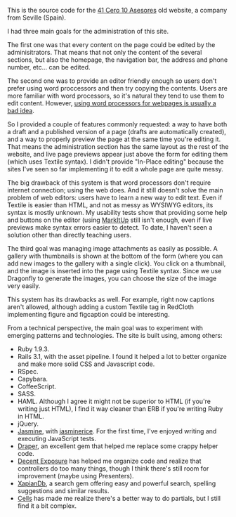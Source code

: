 This is the source code for the [41 Cero 10 Asesores](http://41cero10.org) old website, a company from Seville (Spain).

I had three main goals for the administration of this site.

The first one was that every content on the page could be edited by the adminisitrators. That means that not only the content of the several sections, but also the homepage, the navigation bar, the address and phone number, etc... can be edited.

The second one was to provide an editor friendly enough so users don't prefer using word proccessors and then try copying the contents. Users are more familiar with word processors, so it's natural they tend to use them to edit content. However, [using word processors for webpages is usually a bad idea](http://redcloth.org/articles/wysi-dangerous-why-wysiwyg-editors-are-bad-for-your-website/).

So I provided a couple of features commonly requested: a way to have both a draft and a published version of a page (drafts are automatically created), and a way to properly preview the page at the same time you're editing it. That means the administration section has the same layout as the rest of the website, and live page previews appear just above the form for editing them (which uses Textile syntax). I didn't provide "In-Place editing" because the sites I've seen so far implementing it to edit a whole page are quite messy.

The big drawback of this system is that word processors don't require internet connection; using the web does. And it still doesn't solve the main problem of web editors: users have to learn a new way to edit text. Even if Textile is easier than HTML, and not as messy as WYSIWYG editors, its syntax is mostly unknown. My usability tests show that providing some help and buttons on the editor (using [MarkItUp](http://markitup.jaysalvat.com) still isn't enough, even if live previews make syntax errors easier to detect. To date, I haven't seen a solution other than directly teaching users.

The third goal was managing image attachments as easily as possible. A gallery with thumbnails is shown at the bottom of the form (where you can add new images to the gallery with a single click). You click on a thumbnail, and the image is inserted into the page using Textile syntax. Since we use Dragonfly to generate the images, you can choose the size of the image very easily.

This system has its drawbacks as well. For example, right now captions aren't allowed, although adding a custom Textile tag in RedCloth implementing figure and figcaption could be interesting.

From a technical perspective, the main goal was to experiment with emerging patterns and technologies. The site is built using, among others:

* Ruby 1.9.3.
* Rails 3.1, with the asset pipeline. I found it helped a lot to better organize and make more solid CSS and Javascript code.
* RSpec.
* Capybara.
* CoffeeScript.
* SASS.
* HAML. Although I agree it might not be superior to HTML (if you're writing just HTML), I find it way cleaner than ERB if you're writing Ruby in HTML.
* jQuery.
* [Jasmine](https://github.com/pivotal/jasmine), with [jasminerice](https://github.com/bradphelan/jasminerice). For the first time, I've enjoyed writing and executing JavaScript tests.
* [Draper](https://github.com/jcasimir/draper), an excellent gem that helped me replace some crappy helper code.
* [Decent Exposure](https://github.com/voxdolo/decent_exposure) has helped me organize code and realize that controllers do too many things, though I think there's still room for improvement (maybe using Presenters).
* [XapianDb](https://github.com/garaio/xapian_db), a search gem offering easy and powerful search, spelling suggestions and similar results.
* [Cells](https://github.com/apotonick/cells) has made me realize there's a better way to do partials, but I still find it a bit complex.
